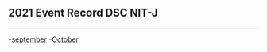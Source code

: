 ## 2021 Event Record DSC NIT-J
---
  -[september](https://gdsc-nitj.github.io/Events/2021/september/)
  -[October](https://gdsc-nitj.github.io/Events/2021/October/)
